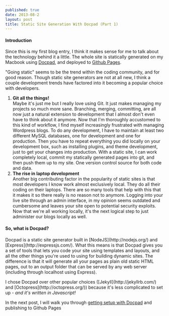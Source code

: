 ```yaml
---
published: true
date: 2013-08-2
layout: post
title: Static Site Generation With Docpad (Part 1)
---
```


#### Introduction

Since this is my first blog entry, I think it makes sense for me to talk about the technology behind it a little. The whole site is statically generated on my Macbook using [Docpad](http://docpad.org/), and deployed to [Github Pages](http://pages.github.com/).

&quot;Going static&quot; seems to be the trend within the coding community, and for good reason. Though static site generators are not at all new, I think a couple development trends have factored into it becoming a popular choice with developers.

<ol>
<li><strong>Git all the things!</strong><br>
 Maybe it&#39;s just me but I really love using Git. It just makes managing my projects so much more sane. Branching, merging, committing, are all now just a natural extension to development that I almost don&#39;t even have to think about it anymore. Now that I&#39;m thoroughly accustomed to this kind of workflow, I find myself increasingly frustrated with managing Wordpress blogs. To do any development, I have to maintain at least two different MySQL databases, one for development and one for production. Then you have to repeat everything you did locally on your development box, such as installing plugins, and theme development, just to get your changes into production. With a static site, I can work completely local, commit my statically generated pages into git, and then push them up to my site. One version control source for both code and data.</li>

<li><strong>The rise in laptop development</strong><br>
 Another big contributing factor in the popularity of static sites is that most developers I know work almost exclusively local. They do all their coding on their laptops. There are so many tools that help with this that it makes it so there really is no reason not to anymore. Logging into your live site through an admin interface, in my opinion seems outdated and cumbersome and leaves your site open to potential security exploits. Now that we&#39;re all working locally, it&#39;s the next logical step to just administer our blogs locally as well.</li>
</ol>

#### So, what is Docpad?

<p>
	Docpad is a static site generator built in [NodeJS](http://nodejs.org/) and [Express](http://expressjs.com/). What this means is that Docpad gives you a set of tools that lets you code your site using templates and layouts, and all the other things you're used to using for building dynamic sites. The difference is that it will generate all your pages as plain old static HTML pages, out to an output folder that can be served by any web server (including through localhost using Express).
</p>

<p>
	I chose Docpad over other popular choices ([Jekyll](http://jekyllrb.com/) and [Octopress](http://octopress.org/)) because it&#39;s less complicated to set up - <em>and it's written in Javascript!</em> 
</p>

<p>
	In the next post, I will walk you through <a href="/posts/static-site-generation-with-docpad-part-2.html">getting setup with Docpad</a> and publishing to Github Pages
</p>